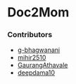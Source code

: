 # Doc2Mom

### Contributors

- [g-bhagwanani](https://github.com/g-bhagwanani)
- [mihir2510](https://github.com/mihir2510)
- [GaurangAthavale](https://github.com/GaurangAthavale)
- [deepdama10](https://github.com/deepdama10)